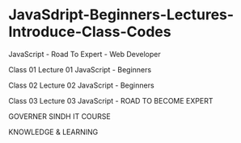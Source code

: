 # JavaSdript-Beginners-Lectures-Introduce-Class-Codes

JavaScript - Road To Expert - Web Developer

Class 01 Lecture 01 JavaScript - Beginners 

Class 02 Lecture 02 JavaScript - Beginners

Class 03 Lecture 03 JavaScript - ROAD TO BECOME EXPERT

GOVERNER SINDH IT COURSE

KNOWLEDGE & LEARNING
